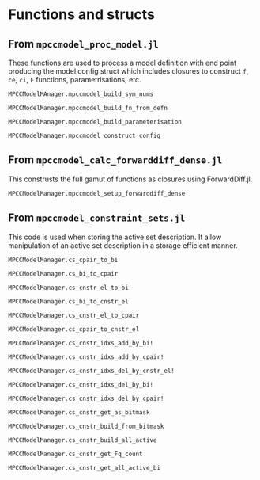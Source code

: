 # Functions and structs

## From ``mpccmodel_proc_model.jl``

These functions are used to process a model definition with end point producing
the model config struct which includes closures to construct `f`, `ce`, `ci`,
`F` functions, parametrisations, etc.

```@docs
MPCCModelMAnager.mpccmodel_build_sym_nums
```

```@docs
MPCCModelManager.mpccmodel_build_fn_from_defn
```

```@docs
MPCCModelManager.mpccmodel_build_parameterisation
```

```@docs
MPCCModelManager.mpccmodel_construct_config
```


## From ``mpccmodel_calc_forwarddiff_dense.jl``

This construsts the full gamut of functions as closures using ForwardDiff.jl.

```@docs
MPCCModelManager.mpccmodel_setup_forwarddiff_dense
```


## From ``mpccmodel_constraint_sets.jl``

This code is used when storing the active set description. It allow manipulation of an active set description in a storage efficient manner.

```@docs
MPCCModelManager.cs_cpair_to_bi
```

```@docs
MPCCModelManager.cs_bi_to_cpair
```

```@docs
MPCCModelManager.cs_cnstr_el_to_bi
```

```@docs
MPCCModelManager.cs_bi_to_cnstr_el
```

```@docs
MPCCModelManager.cs_cnstr_el_to_cpair
```

```@docs
MPCCModelManager.cs_cpair_to_cnstr_el
```

```@docs
MPCCModelManager.cs_cnstr_idxs_add_by_bi!
```

```@docs
MPCCModelManager.cs_cnstr_idxs_add_by_cpair!
```

```@docs
MPCCModelManager.cs_cnstr_idxs_del_by_cnstr_el!
```

```@docs
MPCCModelManager.cs_cnstr_idxs_del_by_bi!
```

```@docs
MPCCModelManager.cs_cnstr_idxs_del_by_cpair!
```

```@docs
MPCCModelManager.cs_cnstr_get_as_bitmask
```

```@docs
MPCCModelManager.cs_cnstr_build_from_bitmask
```

```@docs
MPCCModelManager.cs_cnstr_build_all_active
```

```@docs
MPCCModelManager.cs_cnstr_get_Fq_count
```

```@docs
MPCCModelManager.cs_cnstr_get_all_active_bi
```
